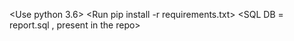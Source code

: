 <Use python 3.6>
<Create virtual environment>
<Run pip install -r requirements.txt>
<SQL DB = report.sql , present in the repo>

